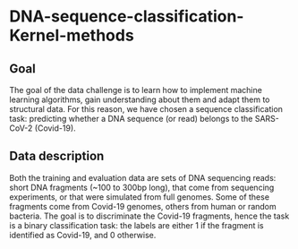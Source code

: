 # DNA-sequence-classification-Kernel-methods

## Goal

The goal of the data challenge is to learn how to implement machine learning algorithms, gain understanding about them and adapt them to structural data.
For this reason, we have chosen a sequence classification task: predicting whether a DNA sequence (or read) belongs to the SARS-CoV-2 (Covid-19).


## Data description

Both the training and evaluation data are sets of DNA sequencing reads: short DNA fragments (~100 to 300bp long), that come from sequencing experiments, or that were simulated from full genomes. Some of these fragments come from Covid-19 genomes, others from human or random bacteria.
The goal is to discriminate the Covid-19 fragments, hence the task is a binary classification task: the labels are either 1 if the fragment is identified as Covid-19, and 0 otherwise.
